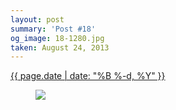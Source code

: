 ```yaml
---
layout: post
summary: 'Post #18'
og_image: 18-1280.jpg
taken: August 24, 2013
---
```


<div class="post">
 <time>
  <a href="/18">
   {{ page.date | date: "%B %-d, %Y" }}
  </a>
 </time>
 <a href="/18">
  <figure data-taken="8/24/2013">
   <img sizes="(min-width: 700px) 50vw, calc(100vw - 2rem)" src="{{ site.assets_url }}/18-640.jpg" srcset="{{ site.assets_url }}/18-1280.jpg 1280w, {{ site.assets_url }}/18-960.jpg 960w, {{ site.assets_url }}/18-640.jpg 640w, {{ site.assets_url }}/18-320.jpg 320w"/>
  </figure>
 </a>
</div>
